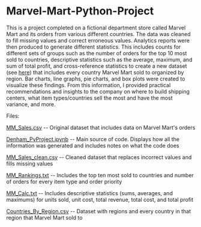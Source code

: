 # Marvel-Mart-Python-Project

This is a project completed on a fictional department store called Marvel Mart and its orders from various different countries. The data was cleaned to fill missing values and correct erroneous values. Analytics reports were then produced to generate different statistics. This includes counts for different sets of groups such as the number of orders for the top 10 most sold to countries, descriptive statistics such as the average, maximum, and sum of total profit, and cross-reference statistics to create a new dataset (see [here](Countries_By_Region.csv)) that includes every country Marvel Mart sold to organized by region. Bar charts, line graphs, pie charts, and box plots were created to visualize these findings. From this information, I provided practical recommendations and insights to the company on where to build shipping centers, what item types/countries sell the most and have the most variance, and more.

Files:

[MM_Sales.csv](MM_Sales.csv) -- Original dataset that includes data on Marvel Mart's orders

[Denham_PyProject.ipynb](Denham_PyProject.ipynb) -- Main source of code. Displays how all the information was generated and includes notes on what the code does

[MM_Sales_clean.csv](MM_Sales_clean.csv) -- Cleaned dataset that replaces incorrect values and fills missing values

[MM_Rankings.txt](MM_Rankings.txt) -- Includes the top ten most sold to countries and number of orders for every item type and order priority

[MM_Calc.txt](MM_Calc.txt) -- Includes descriptive statistics (sums, averages, and maximums) for units sold, unit cost, total revenue, total cost, and total profit

[Countries_By_Region.csv](Countries_By_Region.csv) -- Dataset with regions and every country in that region that Marvel Mart sold to
